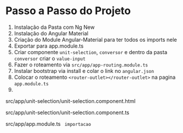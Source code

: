 
# Passo a Passo do Projeto

1. Instalação da Pasta com Ng New <nomeDaPasta>
2. Instalação do Angular Material 
3. Criação do Module Angular-Material para ter todos os imports nele 
4. Exportar para app.module.ts
5. Criar componente `unit-selection`, `conversor` e dentro da pasta `conversor` criar o `value-input`
6. Fazer o roteamento via `src/app/app-routing.module.ts`
7. Instalar bootstrap via install e colar o link no `angular.json`
8. Colocar o roteamento `<router-outlet></router-outlet>` na pagina `app.module.ts`
9. 
src/app/unit-selection/unit-selection.component.html

src/app/unit-selection/unit-selection.component.ts

src/app/app.module.ts ` importacao`